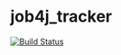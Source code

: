 # job4j_tracker

[![Build Status](https://travis-ci.com/seggai/job4j_tracker.svg?branch=master)](https://travis-ci.com/seggai/job4j_tracker)